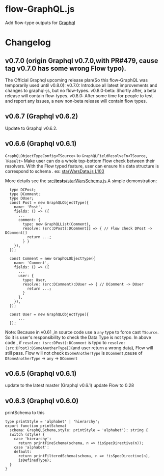 # flow-GraphQL.js

Add flow-type outputs for [Graphql](https://github.com/graphql/graphql-js)

# Changelog
## v0.7.0 (origin Graphql v0.7.0,with PR#479, cause tag v0.7.0 has some wrong Flow typo).
The Official Graphql upcoming release plan(So this flow-GraphQL was temporarily used until v0.8.0):
v0.7.0: Introduce all latest improvements and changes to graphql-js, but no flow-types.
v0.8.0-beta: Shortly after, a beta release will contain flow-types.
v0.8.0: After some time for people to test and report any issues, a new non-beta release will contain flow types.

## v0.6.7 (Graphql v0.6.2)
  Update to Graphql v0.6.2.
## v0.6.6 (Graphql v0.6.1)
  `GraphQLObjectTypeConfig<TSource>` to `GraphQLFieldResolveFn<TSource, TResult>`
Make user can do a whole top-bottom Flow check between their resolvers.
With the Flow typed feature, user can ensure his data structure is correspond to schema . ex: [starWarsData.js L103](https://github.com/graphql/graphql-js/commit/046cbba2732be8bbbef74f988fffd04294b583c2#diff-e6e81fa96fbb4bdccb4e3f0042b5f1a3R103)

More details see the [src/__tests__/starWarsSchema.js
](https://github.com/graphql/graphql-js/commit/046cbba2732be8bbbef74f988fffd04294b583c2#diff-14d97c822b45992f98d875d53ca45626R112)
A simple demonstration:
```
  type DCPost;
  type DComment;
  type DUser;
  const Post = new GraphQLObjectType({
    name: 'Post',
    fields: () => ({
      ...
      comment: {
        type: new GraphQLList(Comment),
        resolve: (src:DPost):DComment[] => { // Flow check DPost -> DComment[]
          return ...;
        } }
    }),
  });

  const Comment = new GraphQLObjectType({
    name: 'Comment',
    fields: () => ({
      ...
      user: {
        type: User,
        resolve: (src:DComment):DUser => { // DComment -> DUser
          return ...;
        }
      },
    }),
  });

  const User = new GraphQLObjectType({
      ...
  });
```

Note: Because in v0.61 ,in source code use a `any` type to force cast `TSource`. So it is user's responsibility to check the Data Type is not typo. In above code , if ` resolve: (src:DPost):DComment ` is typo to ` resolve: (src:DPost):DSomeAnotherType[] `(and user return a wrong data), Flow will still pass. Flow will not check `DSomeAnotherType` is `DComment`,cause of `DSomeAnotherType` -> `any` ->  `DComment`

## v0.6.5 (Graphql v0.6.1)
 update to the latest master (Graphql v0.6.1) 
 update Flow to 0.28

## v0.6.3 (Graphql v0.6.0)
printSchema to this
```
type printStyle = 'alphabet' | 'hierarchy';
export function printSchema(
  schema: GraphQLSchema,style: printStyle = 'alphabet'): string {
  switch (style) {
    case 'hierarchy':
      return printFineSchema(schema, n => !isSpecDirective(n));
    case 'alphabet':
    default:
      return printFilteredSchema(schema, n => !isSpecDirective(n),
      isDefinedType);
  }
}
```